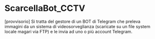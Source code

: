 # ScarcellaBot_CCTV

[provvisorio] Si tratta del gestore di un BOT di Telegram che preleva immagini da un sistema di videosorveglianza (scaricate su un file system locale magari via FTP) e le invia ad uno o più account Telegram.
